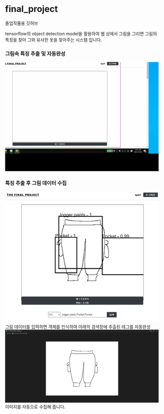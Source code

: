# final_project
졸업작품용 깃허브

tensorflow의 object detection model을 활용하여 웹 상에서 그림을 그리면 그림의 특징을 찾아 그와 유사한 옷을 찾아주는 시스템 입니다.

### 그림속 특징 추출 및 자동완성
<img src="./images/객체인식.gif" width="500px"  title="ddd"></img> 

### 특징 추출 후 그림 데이터 수집
<img src="./images/인식사진.png" width="500px"  title="ddd"></img>
그림 데이터를 입력하면 객체를 인식하여 아래의 검색창에 추출된 테그를 자동완성 
<img src="./images/저장된이미지.png" width="500px"  title="ddd"></img> 
이미지를 자동으로 수집해 줍니다.
